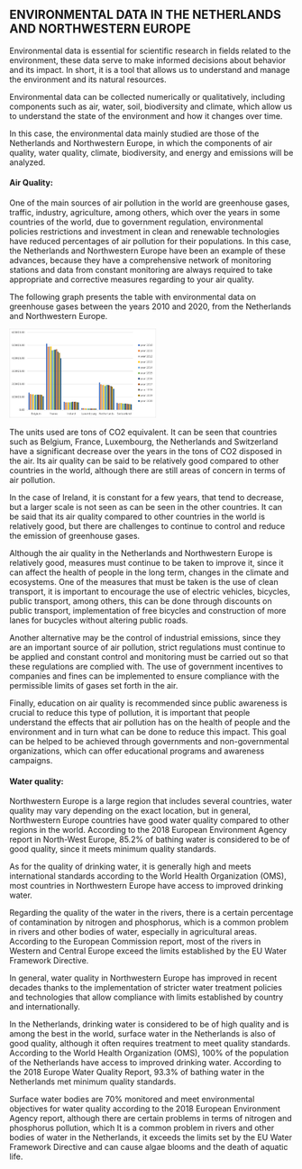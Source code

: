 ## ENVIRONMENTAL DATA IN THE NETHERLANDS AND NORTHWESTERN EUROPE

Environmental data is essential for scientific research in fields related to the environment, these data serve to make informed decisions about behavior and its impact. In short, it is a tool that allows us to understand and manage the environment and its natural resources.

Environmental data can be collected numerically or qualitatively, including components such as air, water, soil, biodiversity and climate, which allow us to understand the state of the environment and how it changes over time.

In this case, the environmental data mainly studied are those of the Netherlands and Northwestern Europe, in which the components of air quality, water quality, climate, biodiversity, and energy and emissions will be analyzed.

#### Air Quality:

One of the main sources of air pollution in the world are greenhouse gases, traffic, industry, agriculture, among others, which over the years in some countries of the world, due to government regulation, environmental policies restrictions and investment in clean and renewable technologies have reduced percentages of air pollution for their populations. In this case, the Netherlands and Northwestern Europe have been an example of these advances, because they have a comprehensive network of monitoring stations and data from constant monitoring are always required to take appropriate and corrective measures regarding to your air quality.

The following graph presents the table with environmental data on greenhouse gases between the years 2010 and 2020, from the Netherlands and Northwestern Europe.
 

<img src="/images/Imagen1.png" style="width: 260px">


The units used are tons of CO2 equivalent. It can be seen that countries such as Belgium, France, Luxembourg, the Netherlands and Switzerland have a significant decrease over the years in the tons of CO2 disposed in the air. Its air quality can be said to be relatively good compared to other countries in the world, although there are still areas of concern in terms of air pollution.

In the case of Ireland, it is constant for a few years, that tend to decrease, but a larger scale is not seen as can be seen in the other countries. It can be said that its air quality compared to other countries in the world is relatively good, but there are challenges to continue to control and reduce the emission of greenhouse gases.

Although the air quality in the Netherlands and Northwestern Europe is relatively good, measures must continue to be taken to improve it, since it can affect the health of people in the long term, changes in the climate and ecosystems. One of the measures that must be taken is the use of clean transport, it is important to encourage the use of electric vehicles, bicycles, public transport, among others, this can be done through discounts on public transport, implementation of free bicycles and construction of more lanes for bucycles without altering public roads.

Another alternative may be the control of industrial emissions, since they are an important source of air pollution, strict regulations must continue to be applied and constant control and monitoring must be carried out so that these regulations are complied with. The use of government incentives to companies and fines can be implemented to ensure compliance with the permissible limits of gases set forth in the air.

Finally, education on air quality is recommended since public awareness is crucial to reduce this type of pollution, it is important that people understand the effects that air pollution has on the health of people and the environment and in turn what can be done to reduce this impact. This goal can be helped to be achieved through governments and non-governmental organizations, which can offer educational programs and awareness campaigns.

#### Water quality:

Northwestern Europe is a large region that includes several countries, water quality may vary depending on the exact location, but in general, Northwestern Europe countries have good water quality compared to other regions in the world. According to the 2018 European Environment Agency report in North-West Europe, 85.2% of bathing water is considered to be of good quality, since it meets minimum quality standards.

As for the quality of drinking water, it is generally high and meets international standards according to the World Health Organization (OMS), most countries in Northwestern Europe have access to improved drinking water.

Regarding the quality of the water in the rivers, there is a certain percentage of contamination by nitrogen and phosphorus, which is a common problem in rivers and other bodies of water, especially in agricultural areas. According to the European Commission report, most of the rivers in Western and Central Europe exceed the limits established by the EU Water Framework Directive.

In general, water quality in Northwestern Europe has improved in recent decades thanks to the implementation of stricter water treatment policies and technologies that allow compliance with limits established by country and internationally.

In the Netherlands, drinking water is considered to be of high quality and is among the best in the world, surface water in the Netherlands is also of good quality, although it often requires treatment to meet quality standards. According to the World Health Organization (OMS), 100% of the population of the Netherlands have access to improved drinking water. According to the 2018 Europe Water Quality Report, 93.3% of bathing water in the Netherlands met minimum quality standards.

Surface water bodies are 70% monitored and meet environmental objectives for water quality according to the 2018 European Environment Agency report, although there are certain problems in terms of nitrogen and phosphorus pollution, which It is a common problem in rivers and other bodies of water in the Netherlands, it exceeds the limits set by the EU Water Framework Directive and can cause algae blooms and the death of aquatic life.

